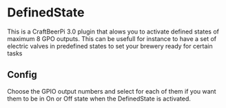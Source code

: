 # DefinedState

This is a CraftBeerPi 3.0 plugin that alows you to activate defined states of maximum 8 GPO outputs. 
This can be usefull for instance to have a set of electric valves in predefined states to set your brewery ready for certain tasks

## Config

Choose the GPIO output numbers and select for each of them if you want them to be in On or Off state when the DefinedState is activated.
